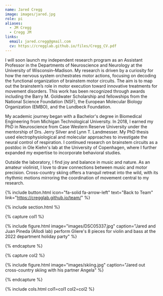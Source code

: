 ```yaml
---
name: Jared Cregg
image: images/jared.jpg
role: pi
aliases:
  - JM Cregg
  - Cregg JM
links:
  email: jared.cregg@gmail.com
  cv: https://cregglab.github.io/files/Cregg_CV.pdf
---
```


I will soon launch my independent research program as an Assistant Professor in the Departments of Neuroscience and Neurology at the University of Wisconsin–Madison. My research is driven by a curiosity for how the nervous system orchestrates motor actions, focusing on decoding the functional organization of brainstem motor circuits. The aim is to map out the brainstem’s role in motor execution toward innovative treatments for movement disorders. This work has been recognized through awards including the Barry M. Goldwater Scholarship and fellowships from the National Science Foundation (NSF), the European Molecular Biology Organization (EMBO), and the Lundbeck Foundation.

My academic journey began with a Bachelor's degree in Biomedical Engineering from Michigan Technological University. In 2018, I earned my PhD in Neuroscience from Case Western Reserve University under the mentorship of Drs. Jerry Silver and Lynn T. Landmesser. My PhD thesis used electrophysiological and molecular approaches to investigate the neural control of respiration. I continued research on brainstem circuits as a postdoc in Ole Kiehn's lab at the University of Copenhagen, where I further expanded my expertise to incorporate behavioral studies.

Outside the laboratory, I find joy and balance in music and nature. As an amateur violinist, I love to draw connections between music and motor precision. Cross-country skiing offers a tranquil retreat into the wild, with its rhythmic motions mirroring the coordination of movement central to my research.

{% include button.html icon="fa-solid fa-arrow-left" text="Back to Team" link="https://cregglab.github.io/team/" %}

{% include section.html %}

{% capture col1 %}

{% include figure.html image="images/DSC05337.jpg" caption="Jared and Juan Pineda (Allodi lab) perform Gliere's 8 pieces for violin and bass at the 2022 department holiday party" %}

{% endcapture %}

{% capture col2 %}

{% include figure.html image="images/skiing.jpg" caption="Jared out cross-country skiing with his partner Angela" %}

{% endcapture %}

{% include cols.html col1=col1 col2=col2 %}

